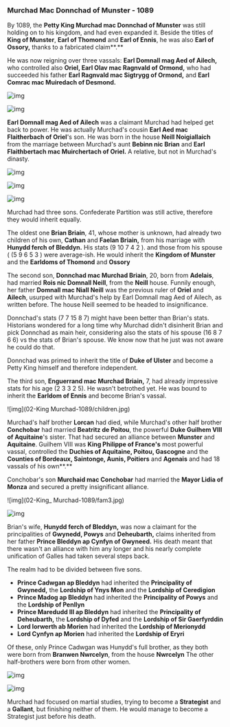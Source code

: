 ### Murchad Mac Donnchad of Munster - 1089

By 1089, the **Petty King Murchad mac Donnchad of Munster** was still holding on to his kingdom, and had even expanded it. Beside the titles of **King of Munster**, **Earl of Thomond** and **Earl of Ennis**, he was also **Earl of Ossory,** thanks to a fabricated claim**.**

He was now reigning over three vassals: **Earl Domnall mag Aed of Ailech,** who controlled also **Oriel, Earl Olav mac Ragnvald of Ormond,** who had succeeded his father **Earl Ragnvald mac Sigtrygg of Ormond,** and **Earl Comrac mac Muiredach of Desmond.**



![img](02-King_Murchad-1089/char1.jpg)

![img](02-King_Murchad-1089/map3.jpg)

**Earl Domnall mag Aed of Ailech** was a claimant Murchad had helped get back to power. He was actually Murchad's cousin **Earl Aed mac Flaitherbach of Oriel**'s son. He was born in the house **Neill Noigiallaich** from the marriage between Murchad's aunt **Bebinn nic Brian** and **Earl Flaithbertach mac Muirchertach of Oriel.** A relative, but not in Murchad's dinasty.

![img](02-King_Murchad-1089/vass1.jpg)

![img](02-King_Murchad-1089/fam1.jpg)

![img](02-King_Murchad-1089/fam2.jpg)


Murchad had three sons. Confederate Partition was still active, therefore they would inherit equally.

The oldest one **Brian Briain**, 41, whose mother is unknown, had already two children of his own, **Cathan** and **Faelan Briain,** from his marriage with **Hunydd ferch of Bleddyn.** His stats (9 10 7 4 2 ). and those from his spouse ( (5 9 6 5 3 ) were average-ish. He would inherit the **Kingdom of Munster** and the **Earldoms of Thomond** and **Ossory**

The second son, **Donnchad mac Murchad Briain**, 20, born from **Adelais**, had married **Rois nic Domnall Neill**, from the **Neill** house. Funnily enough, her father **Domnall mac Niall Neill** was the previous ruler of **Oriel** and **Ailech**, usurped with Murchad's help by Earl Domnall mag Aed of Ailech, as written before. The house Neill seemed to be headed to insignificance. 

Donnchad's stats (7 7 15 8 7) might have been better than Brian's stats. Historians wondered for a long time why Murchad didn't disinherit Brian and pick Donnchad as main heir, considering also the stats of his spouse (16 8 7 6 6) vs the stats of Brian's spouse. We know now that he just was not aware he could do that.

Donnchad was primed to inherit the title of **Duke of Ulster** and become a Petty King himself and therefore independent.

The third son, **Enguerrand mac Murchad Briain,** 7, had already impressive stats for his age (2 3 3 2 5). He wasn't betrothed yet. He was bound to inherit the **Earldom of Ennis** and become Brian's vassal.

![img](02-King Murchad-1089/children.jpg)

Murchad's half brother **Lorcan** had died, while Murchad's other half brother **Conchobar** had married **Beatritz de Poitou**, the powerful **Duke Guilhem VIII of Aquitaine**'s sister. That had secured an alliance between **Munster** and **Aquitaine**. Guilhem VIII was **King Philippe of France's** most powerful vassal, controlled the **Duchies of Aquitaine, Poitou, Gascogne** and the **Counties of Bordeaux, Saintonge, Aunis, Poitiers** and **Agenais** and had 18 vassals of his own**.** 

Conchobar's son **Murchaid mac Conchobar** had married the **Mayor Lidia of Monza** and secured a pretty insignificant alliance.

![img](02-King_ Murchad-1089/fam3.jpg)

![img](02-King_Murchad-1089/map2.jpg)

Brian's wife, **Hunydd ferch of Bleddyn,** was now a claimant for the principalities of **Gwynedd, Powys** and **Deheubarth,** claims inherited from her father **Prince Bleddyn ap Cynfyn of Gwyneed.** His death meant that there wasn't an alliance with him any longer and his nearly complete unification of Galles had taken several steps back.

The realm had to be divided between five sons. 

- **Prince Cadwgan ap Bleddyn** had inherited the **Principality of Gwynedd,** the **Lordship of Ynys Mon** and the **Lordship of Ceredigion**
- **Prince Madog ap Bleddyn** had inherited the **Principality of Powys** and the **Lordship of Penllyn**
- **Prince Maredudd III ap Bleddyn** had inherited the **Principality of Deheubarth,** the **Lordship of Dyfed** and the **Lordship of Sir Gaerfyrddin**
- **Lord Iorwerth ab Morien** had inherited the **Lordship of Merionydd**
- **Lord Cynfyn ap Morien** had inherited the **Lordship of Eryri**

Of these, only Prince Cadwgan was Hunydd's full brother, as they both were born from **Branwen Nwrcelyn**, from the house **Nwrcelyn** The other half-brothers were born from other women.

![img](02-King_Murchad-1089/20210411103554_1.jpg)

![img](02-King_Murchad-1089/20210411103856_1.jpg)

Murchad had focused on martial studies, trying to become a **Strategist** and a **Gallant**, but finishing neither of them. He would manage to become a Strategist just before his death.

